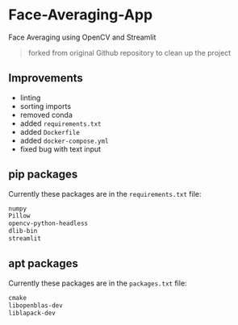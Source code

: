 # Face-Averaging-App

Face Averaging using OpenCV and Streamlit

> forked from original Github repository to clean up the project

## Improvements

- linting
- sorting imports
- removed conda
- added `requirements.txt`
- added `Dockerfile`
- added `docker-compose.yml`
- fixed bug with text input

## pip packages

Currently these packages are in the `requirements.txt` file:

```txt
numpy
Pillow
opencv-python-headless
dlib-bin
streamlit
```

## apt packages

Currently these packages are in the `packages.txt` file:

```txt
cmake
libopenblas-dev
liblapack-dev
```
